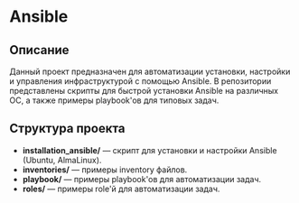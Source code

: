 # Ansible

## Описание

Данный проект предназначен для автоматизации установки, настройки и управления инфраструктурой с помощью Ansible. В репозитории представлены скрипты для быстрой установки Ansible на различных ОС, а также примеры playbook'ов для типовых задач.

## Структура проекта

- **installation_ansible/** — скрипт для установки и настройки Ansible (Ubuntu, AlmaLinux).
- **inventories/** — примеры inventory файлов.
- **playbook/** — примеры playbook'ов для автоматизации задач.
- **roles/** — примеры role'й для автоматизации задач.
